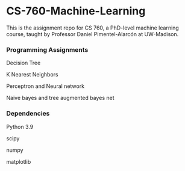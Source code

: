 # CS-760-Machine-Learning

This is the assignment repo for CS 760, a PhD-level machine learning course, taught by Professor Daniel Pimentel-Alarcón at UW-Madison.

### Programming Assignments

Decision Tree 

K Nearest Neighbors

Perceptron and Neural network

Naive bayes and tree augmented bayes net

### Dependencies

Python 3.9

scipy

numpy

matplotlib
